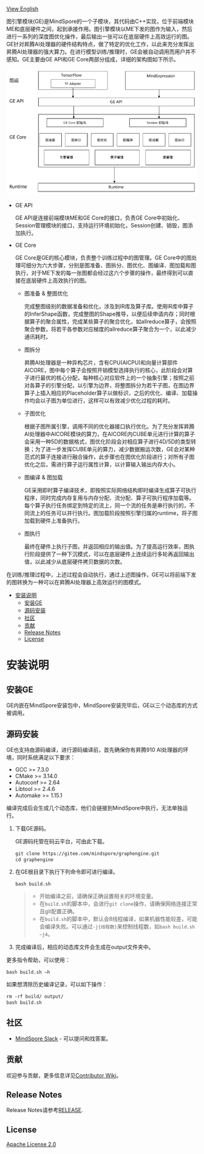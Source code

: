 [View English](./README.md)

图引擎模块(GE)是MindSpore的一个子模块，其代码由C++实现，位于前端模块ME和底层硬件之间，起到承接作用。图引擎模块以ME下发的图作为输入，然后进行一系列的深度图优化操作，最后输出一张可以在底层硬件上高效运行的图。GE针对昇腾AI处理器的硬件结构特点，做了特定的优化工作，以此来充分发挥出昇腾AI处理器的强大算力。在进行模型训练/推理时，GE会被自动调用而用户并不感知。GE主要由GE API和GE Core两部分组成，详细的架构图如下所示。

![GE_schema](docs/GE_Architecture_CN.png)

- GE API

    GE API是连接前端模块ME和GE Core的接口，负责GE Core中初始化、Session管理模块的接口，支持运行环境初始化，Session创建、销毁，图添加执行。

- GE Core

    GE Core是GE的核心模块，负责整个训练过程中的图管理。GE Core中的图处理可细分为六大步骤，分别是图准备、图拆分、图优化、图编译、图加载和图执行，对于ME下发的每一张图都会经过这六个步骤的操作，最终得到可以直接在底层硬件上高效执行的图。

    - 图准备 & 整图优化

      完成整图级别的数据准备和优化，涉及到IR库及算子库。使用IR库中算子的InferShape函数，完成整图的Shape推导，以便后续申请内存；同时根据算子的聚合属性，完成某些算子的聚合优化，如allreduce算子，会按照聚合参数，将若干各参数对应梯度的allreduce算子聚合为一个，以此减少通讯耗时。

    - 图拆分

      昇腾AI处理器是一种异构芯片，含有CPU(AICPU)和向量计算部件AICORE，图中每个算子会按照开销模型选择执行的核心，此阶段会对算子进行最优的核心分配，每种核心对应软件上的一个抽象引擎；按照之前对各算子的引擎分配，以引擎为边界，将整图拆分为若干子图，在图边界算子上插入相应的Placeholder算子以做标识，之后的优化、编译、加载操作均会以子图为单位进行，这样可以有效减少优化过程的耗时。

    - 子图优化

      根据子图所属引擎，调用不同的优化器接口执行优化。为了充分发挥昇腾AI处理器中AICORE模块的算力，在AICORE内CUBE单元进行计算的算子会采用一种5D的数据格式，图优化阶段会对相应算子进行4D/5D的类型转换；为了进一步发挥CUBE单元的算力，减少数据搬运次数，GE会对某种范式的算子连接进行融合操作，此步骤也在图优化阶段进行；对所有子图优化之后，需进行算子运行属性计算，以计算输入输出内存大小。
	
    - 图编译 & 图加载

      GE采用即时算子编译技术，即按照实际网络结构即时编译生成算子可执行程序，同时完成内存复用与内存分配、流分配、算子可执行程序加载等。每个算子执行任务绑定到特定的流上，同一个流的任务是串行执行的，不同流上的任务可以并行执行。图加载阶段按照引擎归属的runtime，将子图加载到硬件上准备执行。

    - 图执行

      最终在硬件上执行子图，并返回相应的输出值。为了提高运行效率，图执行阶段提供了一种下沉模式，可以在底层硬件上连续运行多轮再返回输出值，以此减少从底层硬件拷贝数据的次数。

在训练/推理过程中，上述过程会自动执行，通过上述图操作，GE可以将前端下发的图转换为一种可以在昇腾AI处理器上高效运行的图模式。

<!-- TOC -->

- [安装说明](#安装说明)
    - [安装GE](#安装ge)
    - [源码安装](#源码安装)
    - [社区](#社区)
    - [贡献](#贡献)
    - [Release Notes](#release-notes)
    - [License](#license)

<!-- /TOC -->

# 安装说明

## 安装GE

GE内嵌在MindSpore安装包中，MindSpore安装完毕后，GE以三个动态库的方式被调用。

## 源码安装

GE也支持由源码编译，进行源码编译前，首先确保你有昇腾910 AI处理器的环境，同时系统满足以下要求：

- GCC >= 7.3.0
- CMake >= 3.14.0
- Autoconf >= 2.64
- Libtool >= 2.4.6
- Automake >= 1.15.1

编译完成后会生成几个动态库，他们会链接到MindSpore中执行，无法单独运行。

1. 下载GE源码。

    GE源码托管在码云平台，可由此下载。
    ```
    git clone https://gitee.com/mindspore/graphengine.git
    cd graphengine
    ```

2. 在GE根目录下执行下列命令即可进行编译。

    ```
    bash build.sh
    ```
    
    > - 开始编译之前，请确保正确设置相关的环境变量。
    > - 在`build.sh`的脚本中，会进行`git clone`操作，请确保网络连接正常且git配置正确。
    > - 在`build.sh`的脚本中，默认会8线程编译，如果机器性能较差，可能会编译失败。可以通过`-j{线程数}`来控制线程数，如`bash build.sh –j4`。

3. 完成编译后，相应的动态库文件会生成在output文件夹中。

更多指令帮助，可以使用：
```
bash build.sh –h
```
如果想清除历史编译记录，可以如下操作：
```
rm -rf build/ output/
bash build.sh
```

## 社区

- [MindSpore Slack](https://join.slack.com/t/mindspore/shared_invite/enQtOTcwMTIxMDI3NjM0LTNkMWM2MzI5NjIyZWU5ZWQ5M2EwMTQ5MWNiYzMxOGM4OWFhZjI4M2E5OGI2YTg3ODU1ODE2Njg1MThiNWI3YmQ) - 可以提问和找答案。

## 贡献

欢迎参与贡献，更多信息详见[Contributor Wiki](https://gitee.com/mindspore/mindspore/blob/master/CONTRIBUTING.md)。

## Release Notes

Release Notes请参考[RELEASE](RELEASE.md).

## License

[Apache License 2.0](LICENSE)

